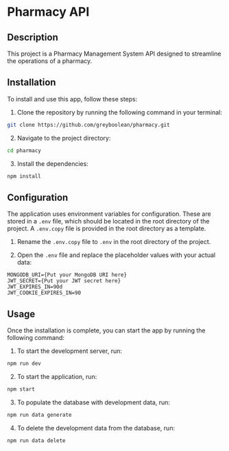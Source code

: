 # Pharmacy API

## Description

This project is a Pharmacy Management System API designed to streamline the operations of a pharmacy.

## Installation

To install and use this app, follow these steps:

1. Clone the repository by running the following command in your terminal:

```bash
git clone https://github.com/greyboolean/pharmacy.git
```

2. Navigate to the project directory:

```bash
cd pharmacy
```

3. Install the dependencies:

```bash
npm install
```

## Configuration

The application uses environment variables for configuration. These are stored in a `.env` file, which should be located in the root directory of the project. A `.env.copy` file is provided in the root directory as a template.

1. Rename the `.env.copy` file to `.env` in the root directory of the project.

2. Open the `.env` file and replace the placeholder values with your actual data:

```properties
MONGODB_URI={Put your MongoDB URI here}
JWT_SECRET={Put your JWT secret here}
JWT_EXPIRES_IN=90d
JWT_COOKIE_EXPIRES_IN=90
```

## Usage

Once the installation is complete, you can start the app by running the following command:

1. To start the development server, run:

```bash
npm run dev
```

2. To start the application, run:

```bash
npm start
```

3. To populate the database with development data, run:

```bash
npm run data generate
```

4. To delete the development data from the database, run:

```bash
npm run data delete
```
